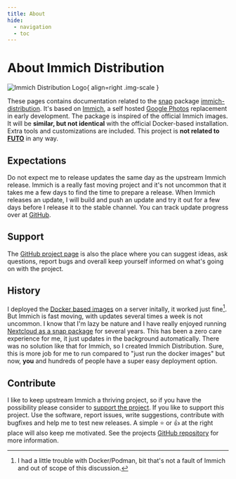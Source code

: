 ```yaml
---
title: About
hide:
  - navigation
  - toc
---
```


# About Immich Distribution

![Immich Distribution Logo](/assets/immich-dist.png){ align=right .img-scale }

These pages contains documentation related to the [snap](https://snapcraft.io/docs) package [immich-distribution](https://snapcraft.io/immich-distribution). It's based on [Immich](https://immich.app/), a self hosted [Google Photos](https://en.wikipedia.org/wiki/Google_Photos) replacement in early development. The package is inspired of the official Immich images. It will be **similar, but not identical** with the official Docker-based installation. Extra tools and customizations are included. This project is **not related to [FUTO](https://futo.org/)** in any way.

## Expectations

Do not expect me to release updates the same day as the upstream Immich release. Immich is a really fast moving project and it's not uncommon that it takes me a few days to find the time to prepare a release. When Immich releases an update, I will build and push an update and try it out for a few days before I release it to the stable channel. You can track update progress over at [GitHub](https://github.com/nsg/immich-distribution/issues?q=is%3Aissue+is%3Aopen+label%3Anew-version).

## Support

The [GitHub project page](https://github.com/nsg/immich-distribution) is also the place where you can suggest ideas, ask questions, report bugs and overall keep yourself informed on what's going on with the project.

## History

I deployed the [Docker based images](https://immich.app/docs/install/docker-compose) on a server initally, it worked just fine[^1]. But Immich is fast moving, with updates several times a week is not uncommon. I know that I'm lazy be nature and I have really enjoyed running [Nextcloud as a snap package](https://snapcraft.io/nextcloud) for several years. This has been a zero care experience for me, it just updates in the background automatically. There was no solution like that for Immich, so I created Immich Distribution. Sure, this is more job for me to run compared to "just run the docker images" but now, **you** and hundreds of people have a super easy deployment option.

[^1]: I had a little trouble with Docker/Podman, bit that's not a fault of Immich and out of scope of this discussion.

## Contribute

I like to keep upstream Immich a thriving project, so if you have the possibility please consider to [support the project](https://immich.app/docs/overview/support-the-project). If you like to support *this* project. Use the software, report issues, write suggestions, contribute with bugfixes and help me to test new releases. A simple :star: or :thumbsup: at the right place will also keep me motivated. See the projects [GitHub repository](https://github.com/nsg/immich-distribution) for more information.
